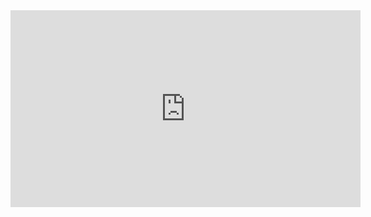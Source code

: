 <iframe width="560" height="315" src="https://www.youtube.com/embed/MpNn9A-8atw?autoplay=1&mute=0" title="YouTube video player" frameborder="0" allow="accelerometer; autoplay; clipboard-write; encrypted-media; gyroscope; picture-in-picture; web-share" allowfullscreen></iframe>